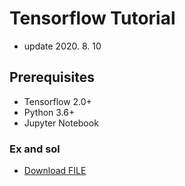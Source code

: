 # Tensorflow Tutorial

* update 2020. 8. 10

## Prerequisites
* Tensorflow 2.0+
* Python 3.6+
* Jupyter Notebook

### Ex and sol
* <a id="Cats_and_Dogs" href="https://www.dropbox.com/s/hntnojzjfxhdu9v/classification.zip?dl=0">Download FILE</a>
